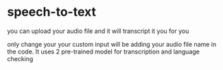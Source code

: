 # speech-to-text
you can upload your audio file and it will transcript it you for you

only change your your custom input will be adding your audio file name in the code.
It uses 2 pre-trained model for transcription and language checking
